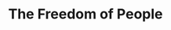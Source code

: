 ---
pid: LLP576
title: The Freedom of People
location_transcription: Washington D.C.
zipcode: 
outside_phl: 
neighborhood: 
age: '10'
age_range: 6-13
instagram: 
image_file_name: LLP_576.jpg
proposal_transcription: You are not one of many.  You are not separated from others.  You
  are not nothing.  Your freedom makes you alike with others.  We are all free.  Free
  from Britain, slavery, racists, segregation.  We took our rights.  Our independence.
  And our people.  We are all free.  Like all other whom are welcome. Welcome to the
  freedom of our people.  The Wall with people over it.
topic: Brotherly Love,Globalism,Human Rights,Immigration,Freedom
topic_summary: 0, 0, 0, 0, 0
type: Sculpture Statue
keywords_other: 
credit: Richard Phoeung
image_labels: 
twitter: 
facebook: 
permalink: "/monuments/llp576/"
layout: item-page
---